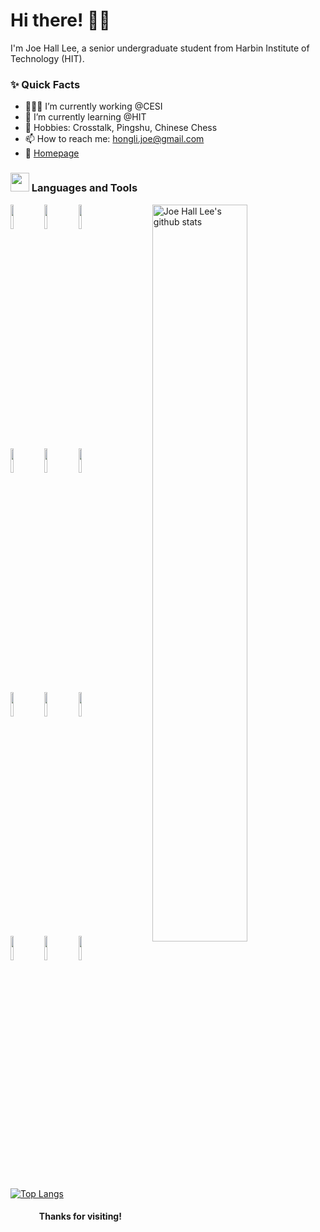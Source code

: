 <!-- Greeting -->
# Hi there! :wave::smiley:

<!-- Introduction -->
I'm Joe Hall Lee, a senior undergraduate student from Harbin Institute of Technology (HIT).

### ✨ Quick Facts

- 👨🏽‍💻 I’m currently working @CESI
- 🌱 I’m currently learning @HIT
- 🎿 Hobbies: Crosstalk, Pingshu, Chinese Chess
- 📫 How to reach me: hongli.joe@gmail.com
- 📝 [Homepage](https://joe-hall-lee.github.io)

### <img src="https://media.giphy.com/media/WUlplcMpOCEmTGBtBW/giphy.gif" width="30"> Languages and Tools

<!-- GitHub README Stats -->
<p>
    <img width="55%" align="right" alt="Joe Hall Lee's github stats" src="https://github-readme-stats.vercel.app/api?username=Joe-Hall-Lee&show_icons=true&hide_border=true"/>

  <!-- You can use this sites to get logos: https://www.vectorlogo.zone or https://simpleicons.org/ -->
  <code><img width="10%" src="https://www.vectorlogo.zone/logos/python/python-ar21.svg"></code>
  <code><img width="10%" src="https://www.vectorlogo.zone/logos/numpy/numpy-ar21.svg"></code>
  <code><img width="10%" src="https://www.vectorlogo.zone/logos/pytorch/pytorch-ar21.svg"></code>
  <br />
  <code><img width="10%" src="https://www.vectorlogo.zone/logos/tensorflow/tensorflow-ar21.svg"></code>
  <code><img width="10%" src="https://www.vectorlogo.zone/logos/jupyter/jupyter-ar21.svg"></code>
  <code><img width="10%" src="https://www.vectorlogo.zone/logos/json/json-ar21.svg"></code>
  <br />
  <code><img width="10%" src="https://www.vectorlogo.zone/logos/mysql/mysql-ar21.svg"></code>
  <code><img width="10%" src="https://www.vectorlogo.zone/logos/javascript/javascript-ar21.svg"></code>
  <code><img width="10%" src="https://www.vectorlogo.zone/logos/java/java-ar21.svg"></code>
  <br />
  <code><img width="10%" src="https://www.vectorlogo.zone/logos/git-scm/git-scm-ar21.svg"></code>
  <code><img width="10%" src="https://www.vectorlogo.zone/logos/github/github-ar21.svg"></code>
  <code><img width="10%" src="https://www.vectorlogo.zone/logos/visualstudio_code/visualstudio_code-ar21.svg"></code>
  
  [![Top Langs](https://github-readme-stats.vercel.app/api/top-langs/?username=Joe-Hall-Lee&hide=jupyter%20notebook&show_icons=true&layout=compact&hide_border=true)](https://github.com/anuraghazra/github-readme-stats)
</p>

<h4 align="center"> Thanks for visiting! </h4>
